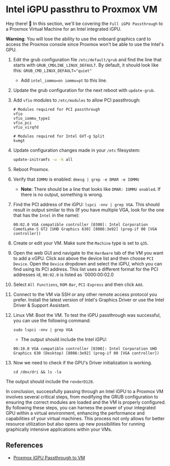 # Intel iGPU passthru to Proxmox VM

Hey there! 👋 In this section, we'll be covering the `Full iGPU Passthrough` to a Proxmox Virtual Machine for an Intel integrated iGPU.

**Warning**: You will lose the ability to use the onboard graphics card to access the Proxmox console since Proxmox won't be able to use the Intel's GPU.

1. Edit the grub configuration file `/etc/default/grub` and find the line that starts with `GRUB_CMDLINE_LINUX_DEFAULT`. By default, it should look like this: `GRUB_CMD_LINUX_DEFAULT="quiet"`
   - Add `intel_iommu=on iommu=pt` to this line. 
2. Update the grub configuration for the next reboot with `update-grub`.
3. Add `vfio` modules to `/etc/modules` to allow PCI passthrough:

    ```test
    # Modules required for PCI passthrough
    vfio
    vfio_iommu_type1
    vfio_pci
    vfio_virqfd

    # Modules required for Intel GVT-g Split
    kvmgt
    ```

4. Update configuration changes made in your `/etc` filesystem:
    ```sh
    update-initramfs -u -k all
    ```
5. Reboot Proxmox.
6. Verify that `IOMMU` is enabled: `dmesg | grep -e DMAR -e IOMMU`
   - **Note**: There should be a line that looks like `DMAR: IOMMU enabled`. If there is no output, something is wrong.
7. Find the PCI address of the iGPU: `lspci -nnv | grep VGA`. This should result in output similar to this (If you have multiple VGA, look for the one that has the `Intel` in the name):
    ```
    00:02.0 VGA compatible controller [0300]: Intel Corporation CometLake-S GT2 [UHD Graphics 630] [8086:3e92] (prog-if 00 [VGA controller])
    ```
8. Create or edit your VM. Make sure the `Machine` type is set to `q35`.
9.  Open the web GUI and navigate to the `Hardware` tab of the VM you want to add a vGPU. Click `Add` above the device list and then choose `PCI Device`. Open the `Device` dropdown and select the iGPU, which you can find using its PCI address. This list uses a different format for the PCI addresses id, `00:02.0` is listed as `0000:00:02.0
   1. Select `All Functions`, `ROM-Bar`, `PCI-Express` and then click `Add`.
10. Connect to the VM via SSH or any other remote access protocol you prefer. Install the latest version of Intel's Graphics Driver or use the Intel Driver & Support Assistant.
11. Linux VM: Boot the VM. To test the iGPU passthrough was successful, you can use the following command:
    ```
    sudo lspci -nnv | grep VGA
    ```
    - The output should include the Intel iGPU:
    ```
    00:10.0 VGA compatible controller [0300]: Intel Corporation UHD Graphics 630 (Desktop) [8086:3e92] (prog-if 00 [VGA controller])
    ```

12. Now we need to check if the GPU's Driver initialization is working.
    ```
    cd /dev/dri && ls -la
    ```

The output should include the `renderD128`.

In conclusion, successfully passing through an Intel iGPU to a Proxmox VM involves several critical steps, from modifying the GRUB configuration to ensuring the correct modules are loaded and the VM is properly configured. By following these steps, you can harness the power of your integrated GPU within a virtual environment, enhancing the performance and capabilities of your virtual machines. This process not only allows for better resource utilization but also opens up new possibilities for running graphically intensive applications within your VMs.

## References

- [Proxmox iGPU Passthrough to VM](https://www.laub-home.de/wiki/Proxmox_iGPU_Passthrough_to_VM_(Intel_Integrated_Graphics))

